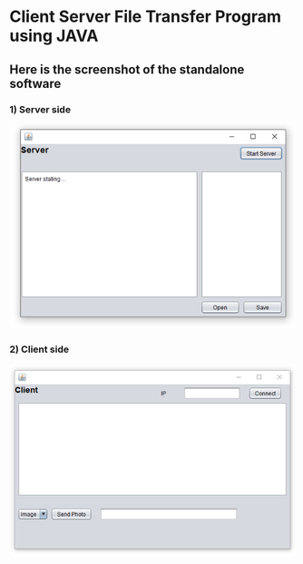 # Client Server File Transfer Program using JAVA

## Here is the screenshot of the standalone software

### 1) Server side

![Image](https://github.com/zahiruddinzainal/ClientServerJAVA/blob/master/screenshots/server.PNG)

### 2) Client side

![Image](https://github.com/zahiruddinzainal/ClientServerJAVA/blob/master/screenshots/client.PNG)
